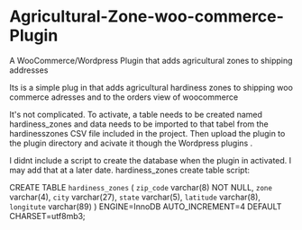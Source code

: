 # Agricultural-Zone-woo-commerce-Plugin
A WooCommerce/Wordpress Plugin that adds agricultural zones to shipping addresses

Its is a simple plug in that adds agricultural hardiness zones to shipping woo commerce adresses and to the orders view of woocommerce

It's not complicated. To activate, a table needs to be created named hardiness_zones and data needs to be imported to that tabel from the hardinesszones CSV file included in the project. Then upload the plugin to the plugin directory and acivate it though the Wordpress plugins . 

I didnt include a script to create the database when the plugin in activated. I may add that at a later date.
hardiness_zones create table script:

CREATE TABLE `hardiness_zones` (
  `zip_code` varchar(8) NOT NULL,
  `zone` varchar(4),
  `city` varchar(27),
  `state` varchar(5),
  `latitude` varchar(8),
  `longitute` varchar(89)
) ENGINE=InnoDB AUTO_INCREMENT=4 DEFAULT CHARSET=utf8mb3;
